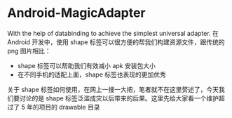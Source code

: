 # Android-MagicAdapter
With the help of databinding to achieve the simplest universal adapter.
在 Android 开发中，使用 shape 标签可以很方便的帮我们构建资源文件，跟传统的 png 图片相比：
* shape 标签可以帮助我们有效减小 apk 安装包大小
* 在不同手机的适配上面，shape 标签也表现的更加优秀   

关于 shape 标签如何使用，在网上一搜一大把，笔者就不在这里赘述了，今天我们要讨论的是 shape 标签泛滥成灾以后带来的后果。这里先给大家看一个维护超过了 5 年的项目的 drawable 目录
